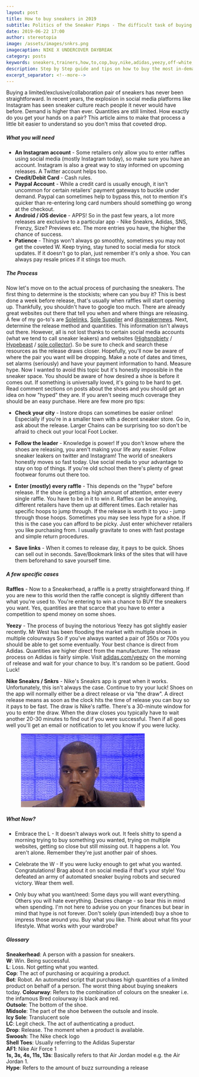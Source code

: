 ```yaml
---
layout: post
title: How to buy sneakers in 2019
subtitle: Politics of the Sneaker Pimps - The difficult task of buying a pair of limited sneakers made easier.
date: 2019-06-22 17:00
author: stereotopia
image: /assets/images/snkrs.png
imagecaption: NIKE X UNDERCOVER DAYBREAK
category: posts
keywords: sneakers,trainers,how,to,cop,buy,nike,adidas,yeezy,off-white,jordan,stockx,legit,sneakrs,app,raffle,draw,limited,edition
description: Step by Step guide and tips on how to buy the most in-demand limited edition sneakers today for the uninitiated. 
excerpt_separator: <!--more-->
---
```




Buying a limited/exclusive/collaboration pair of sneakers has never been straightforward. In recent years, the explosion in social media platforms like Instagram has seen sneaker culture reach people it never would have before. Demand is higher than ever. Quantities are still limited. How exactly do you get your hands on a pair? This article aims to make that process a little bit easier to understand so you don't miss that coveted drop. <!--more-->

  

<h5>What you will need</h5>


- **An Instagram account** - Some retailers only allow you to enter raffles using social media (mostly Instagram today), so make sure you have an account. Instagram is also a great way to stay informed on upcoming releases. A Twitter account helps too.  
- **Credit/Debit Card** - Cash rules.  
- **Paypal Account** - While a credit card is usually enough, it isn't uncommon for certain retailers' payment gateways to buckle under demand. Paypal can sometimes help to bypass this, not to mention it's quicker than re-entering long card numbers should something go wrong at the checkout.  
- **Android / iOS device** - APPS! So in the past few years, a lot more releases are exclusive to a particular app - Nike Sneakrs, Adidas, SNS, Frenzy, Size? Previews etc. The more entries you have, the higher the chance of success.  
- **Patience** - Things won't always go smoothly, sometimes you may not get the coveted W. Keep trying, stay tuned to social media for stock updates. If it doesn't go to plan, just remember it's only a shoe. You can always pay resale prices if it stings too much.  

  

<h5>The Process</h5>


Now let's move on to the actual process of purchasing the sneakers. The first thing to determine is the stockists; where can you buy it? This is best done a week before release, that's usually when raffles will start opening up. Thankfully, you shouldn't have to google too much. There are already great websites out there that tell you when and where things are releasing. A few of my go-to's are <a href ="https://solelinks.com/">Solelinks</a>, <a href ="https://thesolesupplier.co.uk/">Sole Supplier</a> and <a href ="https://instagram.com/sneakernews">@sneakernews</a>. 
Next, determine the release method and quantities. This information isn't always out there. However, all is not lost thanks to certain social media accounts (what we tend to call sneaker leakers) and websites (<a href ="https://www.highsnobiety.com">Highsnobiety</a> / <a href ="https://www.hypebeast.com">Hypebeast</a> / <a href="https://www.solecollector.com">sole collector</a>). So be sure to check and search these resources as the release draws closer. Hopefully, you'll now be aware of where the pair you want will be dropping. Make a note of dates and times, set alarms (seriously) and have your payment information to hand.
Measure hype. Now I wanted to avoid this topic but it's honestly impossible in the sneaker space. You should be aware of how desired a shoe is before it comes out. If something is universally loved, it's going to be hard to get. Read comment sections on posts about the shoes and you should get an idea on how "hyped" they are. If you aren't seeing much coverage they should be an easy purchase. Here are few more pro tips:

- **Check your city** - Instore drops can sometimes be easier online! Especially if you're in a smaller town with a decent sneaker store. Go in, ask about the release. Larger Chains can be surprising too so don't be afraid to check out your local Foot Locker.

- **Follow the leader** - Knowledge is power! If you don't know where the shoes are releasing, you aren't making your life any easier. Follow sneaker leakers on twitter and Instagram! The world of sneakers honestly moves so fast today. Use social media to your advantage to stay on top of things. If you're old school then there's plenty of great footwear forums out there too.

- **Enter (mostly) every raffle** - This depends on the "hype" before release. If the shoe is getting a high amount of attention, enter every single raffle. You have to be in it to win it. Raffles can be annoying, different retailers have them up at different times. Each retailer has specific hoops to jump through. If the release is worth it to you - jump through those hoops. Sometimes you may see less hype for a shoe. If this is the case you can afford to be picky. Just enter whichever retailers you like purchasing from. I usually gravitate to ones with fast postage and simple return procedures.

- **Save links** - When it comes to release day, it pays to be quick. Shoes can sell out in seconds. Save/Bookmark links of the sites that will have them beforehand to save yourself time.




<h5>A few specific cases</h5>


**Raffles** - Now to a Sneakerhead, a raffle is a pretty straightforward thing. If you are new to this world then the raffle concept is slightly different than what you're used to. You're entering to win a chance to BUY the sneakers you want. Yes, quantities are that scarce that you have to enter a competition to spend money on some shoes.

**Yeezy** - The process of buying the notorious Yeezy has got slightly easier recently. Mr West has been flooding the market with multiple shoes in multiple colourways So if you've always wanted a pair of 350s or 700s you should be able to get some eventually. Your best chance is direct from Adidas. Quantities are higher direct from the manufacturer. The release process on Adidas is fairly simple. Visit <a href="https://www.adidas.com/yeezy">adidas.com/yeezy</a> on the morning of release and wait for your chance to buy. It's random so be patient. Good Luck!

**Nike Sneakrs / Snkrs** - Nike's Sneakrs app is great when it works. Unfortunately, this isn't always the case. Continue to try your luck! Shoes on the app will normally either be a direct release or via "the draw". A direct release means as soon as the clock hits the time of release you can buy so it pays to be fast. The draw is Nike's raffle. There's a 30-minute window for you to enter the draw. When the draw closes you typically have to wait another 20-30 minutes to find out if you were successful. Then if all goes well you'll get an email or notification to let you know if you were lucky.

<figure class="figure">
<img src="/assets/images/yeezywaiting.gif" class="img-fluid fit-image rounded" id="blogimg2"/>
</figure>


<h5>What Now?</h5>


- Embrace the L - It doesn't always work out. It feels shitty to spend a morning trying to buy something you wanted, trying on multiple websites, getting so close but still missing out. It happens a lot. You aren't alone. Remember they're just another pair of shoes.

- Celebrate the W - If you were lucky enough to get what you wanted. Congratulations! Brag about it on social media if that's your style! You defeated an army of automated sneaker buying robots and secured victory. Wear them well.

- Only buy what you want/need: Some days you will want everything. Others you will hate everything. Desires change - so bear this in mind when spending. I'm not here to advise you on your finances but bear in mind that hype is not forever. Don't solely (pun intended) buy a shoe to impress those around you. Buy what you like. Think about what fits your lifestyle. What works with your wardrobe?




<h5>Glossary</h5>


**Sneakerhead**: A person with a passion for sneakers.  
**W**: Win. Being successful.  
**L**: Loss. Not getting what you wanted.  
**Cop**: The act of purchasing or acquiring a product.  
**Bot**: Robot. An automated script that purchases high quantities of a limited product on behalf of a person. The worst thing about buying sneakers today. 
**Colourway**: Refers to the combination of colours on the sneaker i.e. the infamous Bred colourway is black and red.  
**Outsole**: The bottom of the shoe.  
**Midsole**: The part of the shoe between the outsole and insole.  
**Icy Sole**: Translucent sole  
**LC**: Legit check. The act of authenticating a product.  
**Drop**: Release. The moment when a product is available.  
**Swoosh**: The Nike check logo  
**Shell Toes**: Usually referring to the Adidas Superstar  
**AF1**: Nike Air Force 1  
**1s, 3s, 4s, 11s, 13s**: Basically refers to that Air Jordan model e.g. the Air Jordan 1.  
**Hype**: Refers to the amount of buzz surrounding a release  